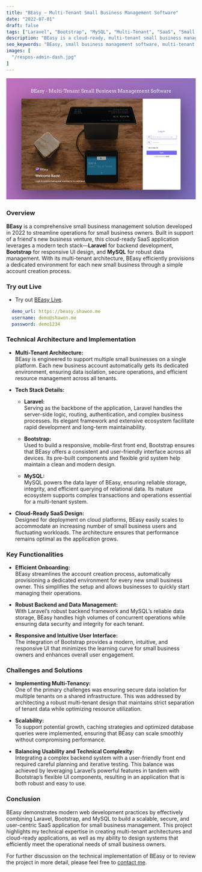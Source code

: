 ```yaml
---
title: "BEasy – Multi-Tenant Small Business Management Software"
date: "2022-07-01"
draft: false
tags: ["Laravel", "Bootstrap", "MySQL", "Multi-Tenant", "SaaS", "Small Business", "Full-Stack", "Web App"]
description: "BEasy is a cloud-ready, multi-tenant small business management software built in 2022 using Laravel, Bootstrap, and MySQL. Designed for small business owners, it provides a scalable SaaS solution with an efficient onboarding process."
seo_keywords: "BEasy, small business management software, multi-tenant SaaS, Laravel, Bootstrap, MySQL, cloud-ready app, full-stack development, small business app"
images: [
  "/respos-admin-dash.jpg"
]
---
```


![ResPOS Admin Dashboard](beasy-login.jpg)

### Overview

**BEasy** is a comprehensive small business management solution developed in 2022 to streamline operations for small business owners. Built in support of a friend's new business venture, this cloud-ready SaaS application leverages a modern tech stack—**Laravel** for backend development, **Bootstrap** for responsive UI design, and **MySQL** for robust data management. With its multi-tenant architecture, BEasy efficiently provisions a dedicated environment for each new small business through a simple account creation process.

### Try out Live 
- Try out [BEasy Live](https://beasy.shawon.me).

```yaml
  demo_url: https://beasy.shawon.me
  username: demo@shawon.me
  password: demo1234
```

### Technical Architecture and Implementation

- **Multi-Tenant Architecture:**  
  BEasy is engineered to support multiple small businesses on a single platform. Each new business account automatically gets its dedicated environment, ensuring data isolation, secure operations, and efficient resource management across all tenants.

- **Tech Stack Details:**
  - **Laravel:**  
    Serving as the backbone of the application, Laravel handles the server-side logic, routing, authentication, and complex business processes. Its elegant framework and extensive ecosystem facilitate rapid development and long-term maintainability.
  
  - **Bootstrap:**  
    Used to build a responsive, mobile-first front end, Bootstrap ensures that BEasy offers a consistent and user-friendly interface across all devices. Its pre-built components and flexible grid system help maintain a clean and modern design.
  
  - **MySQL:**  
    MySQL powers the data layer of BEasy, ensuring reliable storage, integrity, and efficient querying of relational data. Its mature ecosystem supports complex transactions and operations essential for a multi-tenant system.

- **Cloud-Ready SaaS Design:**  
  Designed for deployment on cloud platforms, BEasy easily scales to accommodate an increasing number of small business users and fluctuating workloads. The architecture ensures that performance remains optimal as the application grows.

### Key Functionalities

- **Efficient Onboarding:**  
  BEasy streamlines the account creation process, automatically provisioning a dedicated environment for every new small business owner. This simplifies the setup and allows businesses to quickly start managing their operations.

- **Robust Backend and Data Management:**  
  With Laravel’s robust backend framework and MySQL’s reliable data storage, BEasy handles high volumes of concurrent operations while ensuring data security and integrity for each tenant.

- **Responsive and Intuitive User Interface:**  
  The integration of Bootstrap provides a modern, intuitive, and responsive UI that minimizes the learning curve for small business owners and enhances overall user engagement.

### Challenges and Solutions

- **Implementing Multi-Tenancy:**  
  One of the primary challenges was ensuring secure data isolation for multiple tenants on a shared infrastructure. This was addressed by architecting a robust multi-tenant design that maintains strict separation of tenant data while optimizing resource utilization.

- **Scalability:**  
  To support potential growth, caching strategies and optimized database queries were implemented, ensuring that BEasy can scale smoothly without compromising performance.

- **Balancing Usability and Technical Complexity:**  
  Integrating a complex backend system with a user-friendly front end required careful planning and iterative testing. This balance was achieved by leveraging Laravel’s powerful features in tandem with Bootstrap’s flexible UI components, resulting in an application that is both robust and easy to use.

### Conclusion

BEasy demonstrates modern web development practices by effectively combining Laravel, Bootstrap, and MySQL to build a scalable, secure, and user-centric SaaS application for small business management. This project highlights my technical expertise in creating multi-tenant architectures and cloud-ready applications, as well as my ability to design systems that efficiently meet the operational needs of small business owners.

For further discussion on the technical implementation of BEasy or to review the project in more detail, please feel free to [contact me](/contact).
